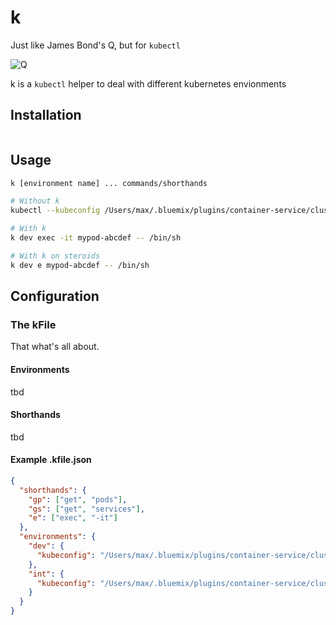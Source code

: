# k

Just like James Bond's Q, but for `kubectl`

![Q](https://media.giphy.com/media/1jkV4Ruc4bm7hUn262/giphy.gif)

k is a `kubectl` helper to deal with different kubernetes envionments

## Installation

```bash
```

## Usage

```bash
k [environment name] ... commands/shorthands
```

```bash
# Without k
kubectl --kubeconfig /Users/max/.bluemix/plugins/container-service/clusters/moo-dev/moo-dev.yml exec -it mypod-abcdef -- /bin/sh

# With k
k dev exec -it mypod-abcdef -- /bin/sh

# With k on steroids
k dev e mypod-abcdef -- /bin/sh
```

## Configuration

### The kFile

That what's all about.

#### Environments

tbd

#### Shorthands

tbd

#### Example .kfile.json

```json
{
  "shorthands": {
    "gp": ["get", "pods"],
    "gs": ["get", "services"],
    "e": ["exec", "-it"]
  },
  "environments": {
    "dev": {
      "kubeconfig": "/Users/max/.bluemix/plugins/container-service/clusters/moo-dev/moo-dev.yml"
    },
    "int": {
      "kubeconfig": "/Users/max/.bluemix/plugins/container-service/clusters/moo-int/moo-int.yml"
    }
  }
}
```
